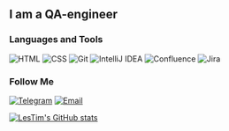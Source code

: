 

## I am a QA-engineer

### Languages and Tools

![HTML](https://img.shields.io/badge/-HTML-32CD32?style=flat&logo=HTML)
![CSS](https://img.shields.io/badge/-CSS-00FFFF?style=flat&logo=CSS)
![Git](https://img.shields.io/badge/-Git-FF7F50?style=flat&logo=Git)
![IntelliJ IDEA](https://img.shields.io/badge/-IntelliJ_IDEA-9932CC?style=flat&logo=IntelliJ_IDEA)
![Confluence](https://img.shields.io/badge/-Confluence-0747a6?style=flat&logo=Confluence)
![Jira](https://img.shields.io/badge/-Jira-205081?style=flat&logo=Jira)

### Follow Me

[![Telegram](https://img.shields.io/badge/-Telegram-000000?style=for-the-badge&logo=Telegram)](https://)
[![Email](https://img.shields.io/badge/-Email-000000?style=for-the-badge&logo=Gmail)](mailto:timofeewa.olesya15@gmail.com)

[![LesTim's GitHub stats](https://github-readme-stats.vercel.app/api?username=LesTim&show_icons=true&theme=tokyonight)](https://github.com/anuraghazra/github-readme-stats)
